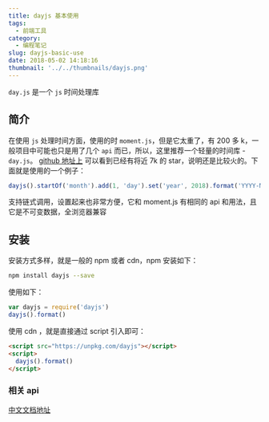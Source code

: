 ```yaml
---
title: dayjs 基本使用
tags:
  - 前端工具
category:
  - 编程笔记
slug: dayjs-basic-use
date: 2018-05-02 14:18:16
thumbnail: '../../thumbnails/dayjs.png'
---
```


`day.js` 是一个 `js` 时间处理库

## 简介

在使用 `js` 处理时间方面，使用的时 `moment.js`，但是它太重了，有 200 多 k，一般项目中可能也只是用了几个 `api` 而已，所以，这里推荐一个轻量的时间库 - `day.js`。 [github 地址上](https://github.com/xx45/dayjs) 可以看到已经有将近 7k 的 star，说明还是比较火的。下面就是使用的一个例子：

```js
dayjs().startOf('month').add(1, 'day').set('year', 2018).format('YYYY-MM-DD HH:mm:ss')
```

支持链式调用，设置起来也非常方便，它和 moment.js 有相同的 api 和用法，且它是不可变数据，全浏览器兼容

## 安装

安装方式多样，就是一般的 npm 或者 cdn，npm 安装如下：

```bash
npm install dayjs --save
```

使用如下：

```js
var dayjs = require('dayjs')
dayjs().format()
```

使用 cdn ，就是直接通过 script 引入即可：

```html
<script src="https://unpkg.com/dayjs"></script>
<script>
  dayjs().format()
</script>
```

### 相关 api

[中文文档地址](https://github.com/xx45/dayjs/blob/master/README.zh-CN.md)
